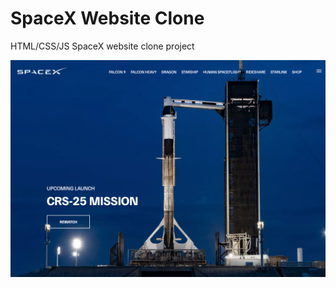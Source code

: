 # SpaceX Website Clone

HTML/CSS/JS SpaceX website clone project

![SpaceX Website](img/screen.jpg)
